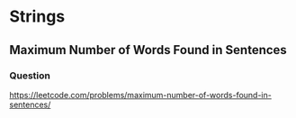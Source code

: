 # Strings

## Maximum Number of Words Found in Sentences

### Question
https://leetcode.com/problems/maximum-number-of-words-found-in-sentences/
